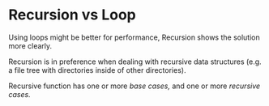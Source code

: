 # Recursion vs Loop

Using loops might be better for performance, Recursion shows the solution more clearly.

Recursion is in preference when dealing with recursive data structures (e.g. a file tree with directories inside of other directories).

Recursive function has one or more *base cases,* and one or more *recursive cases.*